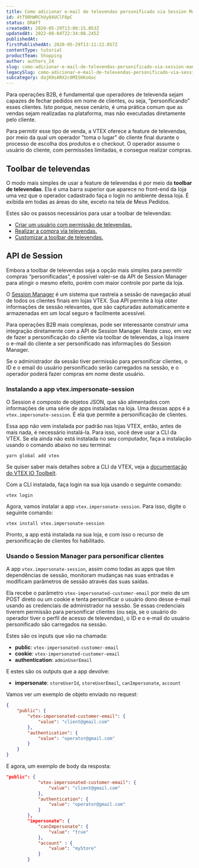 ```yaml
---
title: Como adicionar e-mail de televendas personificado via Session Manager
id: 4tT90hWRChUy84UClF8pC
status: DRAFT
createdAt: 2020-05-29T13:00:15.053Z
updatedAt: 2022-08-04T22:34:08.245Z
publishedAt: 
firstPublishedAt: 2020-05-29T13:11:22.057Z
contentType: tutorial
productTeam: Shopping
author: authors_24
slug: como-adicionar-e-mail-de-televendas-personificado-via-session-manager
legacySlug: como-adicionar-e-mail-de-televendas-personificado-via-session-manager
subcategory: dajK0sARX2c0MISKKoGoc
---
```


Para operações B2B, é fundamental que operadores de televenda sejam capazes de fechar pedidos em nome de clientes, ou seja, “personificando” esses clientes. Isto porque, nesse cenário, é uma prática comum que as vendas sejam realizadas na plataforma, mas não executadas diretamente pelo cliente.

Para permitir esse tipo de venda, a VTEX oferece a feature de televendas, por meio da qual um operador "toma o lugar" do cliente final durante o processo de escolha dos produtos e o checkout. O operador assume o usuário do cliente, com permissões limitadas, e consegue realizar compras.

## Toolbar de televendas

O modo mais simples de usar a feature de televendas é por meio da __toolbar de televendas__. Ela é uma barra superior que aparece no front-end da loja uma vez que o operador cadastrado faça o login no ambiente dessa loja. É exibida em todas as áreas do site, exceto na tela de Meus Pedidos.

Estes são os passos necessários para usar a toolbar de televendas:
- [Criar um usuário com permissão de televendas.](https://help.vtex.com/pt/tutorial/como-criar-um-usuario-de-televendas--frequentlyAskedQuestions_4227)
- [Realizar a compra via televendas.](https://help.vtex.com/pt/tutorial/comprar-em-nome-do-cliente-pelo-televendas--4gsnClNy1iUCkSK6y0GI2O)
- [Customizar a toolbar de televendas.](https://help.vtex.com/pt/tutorial/usando-e-customizando-toolbar-de-televendas--tutorials_5500)

## API de Session

Embora a toolbar de televendas seja a opção mais simples para permitir compras “personificadas”, é possível valer-se da API de Session Manager para atingir o mesmo efeito, porém com maior controle por parte da loja.

O [Session Manager](https://help.vtex.com/pt/tutorial/using-session-manager-to-track-browsing-sessions-in-vtex-stores--1pA0tqsD4BFnJYhQ7ORQBd) é um sistema que rastreia a sessão de navegação atual de todos os clientes finais em lojas VTEX. Sua API permite à loja obter informações de sessão relevantes, que são capturadas automaticamente e armazenadas em um local seguro e facilmente acessível.

Para operações B2B mais complexas, pode ser interessante construir uma integração diretamente com a API de Session Manager. Neste caso, em vez de fazer a personificação do cliente via toolbar de televendas, a loja insere o e-mail do cliente a ser personificado nas informações do Session Manager. 

Se o administrador da sessão tiver permissão para personificar clientes, o ID e o email do usuário personificado serão carregados na sessão, e o operador poderá fazer compras em nome deste usuário.

### Instalando a app vtex.impersonate-session

O Session é composto de objetos JSON, que são alimentados com informações de uma série de apps instaladas na loja. Uma dessas apps é a `vtex.impersonate-session`. É ela que permite a personificação de clientes.

Essa app não vem instalada por padrão nas lojas VTEX, então, antes de mais nada, é necessário instalá-la. Para isso, você deve usar a CLI da VTEX. Se ela ainda não está instalada no seu computador, faça a instalação usando o comando abaixo no seu terminal:

`yarn global add vtex`

Se quiser saber mais detalhes sobre a CLI da VTEX, veja a [documentação do VTEX IO Toolbelt](https://developers.vtex.com/vtex-developer-docs/docs/vtex-io-documentation-toolbelt).

Com a CLI instalada, faça login na sua loja usando o seguinte comando:

`vtex login`

Agora, vamos instalar a app `vtex.impersonate-session`. Para isso, digite o seguinte comando:

`vtex install vtex.impersonate-session`

Pronto, a app está instalada na sua loja, e com isso o recurso de personificação de clientes foi habilitado.

### Usando o Session Manager para personificar clientes

A app `vtex.impersonate-session`, assim como todas as apps que têm dependências de sessão, monitoram mudanças nas suas entradas e modificam parâmetros de sessão através das suas saídas.

Ela recebe o parâmetro `vtex-impersonated-customer-email` por meio de um POST direto ou um cookie e tenta personificar o usuário dono desse e-mail usando as credenciais de administrador na sessão. Se essas credenciais tiverem permissão para personificar clientes (ou seja, se o usuário do operador tiver o perfil de acesso de televendas), o ID e o e-mail do usuário personificado são carregados na sessão.

Estes são os inputs que vão na chamada:

- __public__: `vtex-impersonated-customer-email`
- __cookie__: `vtex-impersonated-customer-email`
- __authentication__: `adminUserEmail`

E estes são os outputs que a app devolve:

- __impersonate__: `storeUserId`, `storeUserEmail`, `canImpersonate`, `account`

Vamos ver um exemplo de objeto enviado no request:

```json
{
    "public": {
        "vtex-impersonated-customer-email": {
            "value": "client@gmail.com"
        },
        "authentication": {
            "value": "operator@gmail.com"
        }
    }
}
```

E agora, um exemplo de body da resposta:

```json
"public": {
            "vtex-impersonated-customer-email": {
                "value": "client@gmail.com"
            },
            "authentication": {
                "value": "operator@gmail.com"
            }
        },
        "impersonate": {
            "canImpersonate": {
                "value": "true"
            },
            "account" : {
                "value": "myStore"
            }
        }
```
